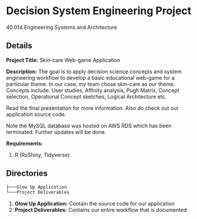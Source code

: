 # Decision System Engineering Project
40.014 Engineering Systems and Architecture 

## Details
**Project Title:** Skin-care Web-game Application

**Description:** The goal is to apply decision science concepts and system engineering workflow to develop a basic educational web-game for a particular theme. In our case, my team chose skin-care as our theme. Concepts include: User studies, Affinity analysis, Pugh Matrix, Concept selection, Operational Concept sketches, Logical Architecture etc.

Read the final presentation for more information. Also do check out our application source code.

Note the MySQL database was hosted on AWS RDS which has been terminated. Further updates will be done.

**Requirements:**
1. R (RsShiny, Tidyverse)

## Directories
```bash
├───Glow Up Application
└───Project Deliverables
```

1. **Glow Up Application:** Contain the source code for our application
2. **Project Deliverables:** Contains our entire workflow that is documented

